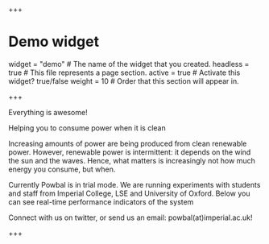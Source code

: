 +++
# Demo widget

widget = "demo"  # The name of the widget that you created.
headless = true  # This file represents a page section.
active = true    # Activate this widget? true/false
weight = 10       # Order that this section will appear in.

+++

Everything is awesome!


Helping you to consume power when it is clean

Increasing amounts of power are being produced from clean renewable power. However, renewable power is intermittent: it depends on the wind the sun and the waves. Hence, what matters is increasingly not how much energy you consume, but when.

Currently Powbal is in trial mode. We are running experiments with students and staff from Imperial College, LSE and University of Oxford. Below you can see real-time performance indicators of the system

Connect with us on twitter, or send us an email: powbal(at)imperial.ac.uk!

+++
